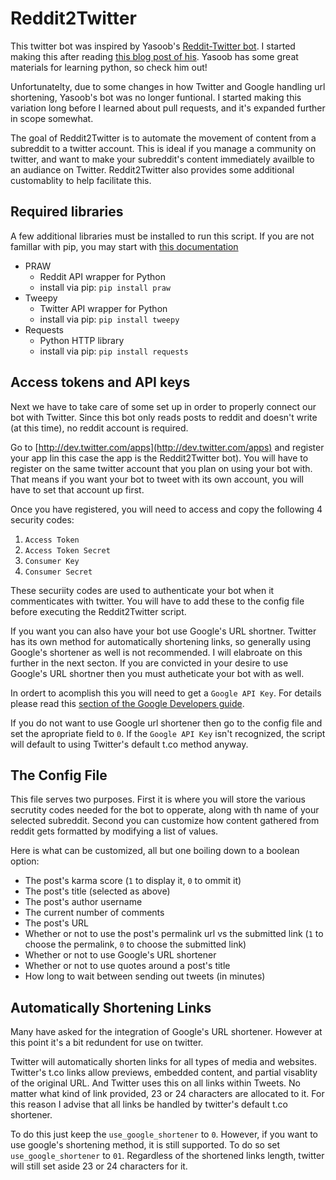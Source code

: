 Reddit2Twitter
=======

This twitter bot was inspired by Yasoob's [Reddit-Twitter bot](https://github.com/yasoob/Reddit-Twitter-bot). I started making this after reading [this blog post of his](http://pythontips.com/2013/09/14/making-a-reddit-twitter-bot/). Yasoob has some great materials for learning python, so check him out!

Unfortunatelty, due to some changes in how Twitter and Google handling url shortening, Yasoob's bot was no longer funtional. I started making this variation long before I learned about pull requests, and it's expanded further in scope somewhat.

The goal of Reddit2Twitter is to automate the movement of content from a subreddit to a twitter account. This is ideal if you manage a community on twitter, and want to make your subreddit's content immediately availble to an audiance on Twitter. Reddit2Twitter also provides some additional customablity to help facilitate this.

Required libraries
-----------
A few additional libraries must be installed to run this script. If you are not famillar with pip, you may start with [this documentation](https://pypi.python.org/pypi/pip)

- PRAW
  * Reddit API wrapper for Python
  * install via pip:  ```pip install praw```
- Tweepy
  * Twitter API wrapper for Python
  * install via pip: ```pip install tweepy```
- Requests
  * Python HTTP library
  * install via pip: ```pip install requests```

Access tokens and API keys
-----------
Next we have to take care of some set up in order to properly connect our bot with Twitter. Since this bot only reads posts to reddit and doesn't write (at this time), no reddit account is required.

Go to [http://dev.twitter.com/apps](http://dev.twitter.com/apps) and register your app Iin this case the app is the Reddit2Twitter bot). You will have to register on the same twitter account that you plan on using your bot with. That means if you want your bot to tweet with its own account, you will have to set that account up first.

Once you have registered, you will need to access and copy the following 4 security codes:

1. ```Access Token```
2. ```Access Token Secret```
3. ```Consumer Key```
4. ```Consumer Secret```

These securiity codes are used to authenticate your bot when it commenticates with twitter. You will have to add these to the config file before executing the Reddit2Twitter script.

If you want you can also have your bot use Google's URL shortner. Twitter has its own method for automatically shortening links, so generally using Google's shortener as well is not recommended. I will elabroate on this further in the next secton. If you are convicted in your desire to use Google's URL shortner then you must autheticate your bot with as well.

In ordert to acomplish this you will need to get a ```Google API Key```. For details please read this [section of the Google Developers guide](https://developers.google.com/url-shortener/v1/getting_started#OAuth2Authorizing).

If you do not want to use Google url shortener then go to the config file and set the apropriate field to ```0```. If the ```Google API Key``` isn't recognized, the script will default to using Twitter's default t.co method anyway.

The Config File
-----------
This file serves two purposes. First it is where you will store the various secrutity codes needed for the bot to opperate, along with th name of your selected subreddit. Second you can customize how content gathered from reddit gets formatted by modifying a list of values. 

Here is what can be customized, all but one boiling down to a boolean option:

* The post's karma score (```1``` to display it, ```0``` to ommit it)
* The post's title (selected as above)
* The post's author username 
* The current number of comments 
* The post's URL 
* Whether or not to use the post's permalink url vs the submitted link (```1``` to choose the permalink, ```0``` to choose the submitted link)
* Whether or not to use Google's URL shortener
* Whether or not to use quotes around a post's title
* How long to wait between sending out tweets (in minutes)

Automatically Shortening Links
-----------

Many have asked for the integration of Google's URL shortener. However at this point it's a bit redundent for use on twitter.

Twitter will automatically shorten links for all types of media and websites. Twitter's t.co links allow  previews, embedded content, and partial visablity of the original URL. And Twitter uses this on all links within Tweets. No matter what kind of link provided, 23 or 24 characters are allocated to it. For this reason I advise that all links be handled by twitter's default t.co shortener.

To do this just keep the ```use_google_shortener``` to ```0```. However, if you want to use google's shortening method, it is still supported. To do so set ```use_google_shortener``` to ```01```. Regardless of the shortened links length, twitter will still set aside 23 or 24 characters for it. 


